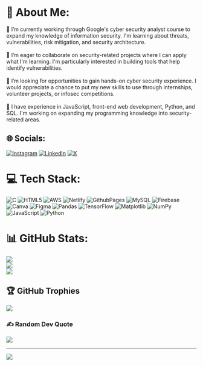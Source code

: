 # 💫 About Me:
🔭 I’m currently working through Google's cyber security analyst course to expand my knowledge of information security. I'm learning about threats, vulnerabilities, risk mitigation, and security architecture. <br><br>👯 I’m eager to collaborate on security-related projects where I can apply what I'm learning. I'm particularly interested in building tools that help identify vulnerabilities.<br><br>🤝 I’m looking for opportunities to gain hands-on cyber security experience. I would appreciate a chance to put my new skills to use through internships, volunteer projects, or infosec competitions.<br><br>🌱 I have experience in JavaScript, front-end web development, Python, and SQL. I'm working on expanding my programming knowledge into security-related areas.


## 🌐 Socials:
[![Instagram](https://img.shields.io/badge/Instagram-%23E4405F.svg?logo=Instagram&logoColor=white)](https://instagram.com/diveesh.poli) [![LinkedIn](https://img.shields.io/badge/LinkedIn-%230077B5.svg?logo=linkedin&logoColor=white)](https://linkedin.com/in/pdiveesh) [![X](https://img.shields.io/badge/X-black.svg?logo=X&logoColor=white)](https://x.com/diveeshpoli) 

# 💻 Tech Stack:
![C](https://img.shields.io/badge/c-%2300599C.svg?style=for-the-badge&logo=c&logoColor=white) ![HTML5](https://img.shields.io/badge/html5-%23E34F26.svg?style=for-the-badge&logo=html5&logoColor=white) ![AWS](https://img.shields.io/badge/AWS-%23FF9900.svg?style=for-the-badge&logo=amazon-aws&logoColor=white) ![Netlify](https://img.shields.io/badge/netlify-%23000000.svg?style=for-the-badge&logo=netlify&logoColor=#00C7B7) ![GithubPages](https://img.shields.io/badge/github%20pages-121013?style=for-the-badge&logo=github&logoColor=white) ![MySQL](https://img.shields.io/badge/mysql-%2300000f.svg?style=for-the-badge&logo=mysql&logoColor=white) ![Firebase](https://img.shields.io/badge/Firebase-039BE5?style=for-the-badge&logo=Firebase&logoColor=white) ![Canva](https://img.shields.io/badge/Canva-%2300C4CC.svg?style=for-the-badge&logo=Canva&logoColor=white) ![Figma](https://img.shields.io/badge/figma-%23F24E1E.svg?style=for-the-badge&logo=figma&logoColor=white) ![Pandas](https://img.shields.io/badge/pandas-%23150458.svg?style=for-the-badge&logo=pandas&logoColor=white) ![TensorFlow](https://img.shields.io/badge/TensorFlow-%23FF6F00.svg?style=for-the-badge&logo=TensorFlow&logoColor=white) ![Matplotlib](https://img.shields.io/badge/Matplotlib-%23ffffff.svg?style=for-the-badge&logo=Matplotlib&logoColor=black) ![NumPy](https://img.shields.io/badge/numpy-%23013243.svg?style=for-the-badge&logo=numpy&logoColor=white) ![JavaScript](https://img.shields.io/badge/javascript-%23323330.svg?style=for-the-badge&logo=javascript&logoColor=%23F7DF1E) ![Python](https://img.shields.io/badge/python-3670A0?style=for-the-badge&logo=python&logoColor=ffdd54)
# 📊 GitHub Stats:
![](https://github-readme-stats.vercel.app/api?username=pdiveesh&theme=darcula&hide_border=false&include_all_commits=true&count_private=false)<br/>
![](https://github-readme-streak-stats.herokuapp.com/?user=pdiveesh&theme=darcula&hide_border=false)<br/>
![](https://github-readme-stats.vercel.app/api/top-langs/?username=pdiveesh&theme=darcula&hide_border=false&include_all_commits=true&count_private=false&layout=compact)

## 🏆 GitHub Trophies
![](https://github-profile-trophy.vercel.app/?username=pdiveesh&theme=radical&no-frame=false&no-bg=true&margin-w=4)

### ✍️ Random Dev Quote
![](https://quotes-github-readme.vercel.app/api?type=horizontal&theme=radical)

---
[![](https://visitcount.itsvg.in/api?id=pdiveesh&icon=2&color=9)](https://visitcount.itsvg.in)

<!-- Proudly created with GPRM ( https://gprm.itsvg.in ) -->
